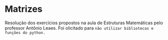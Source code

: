 # Matrizes
Resolução dos exercícios propostos na aula de Estruturas Matemáticas pelo professor Antônio Leaes.
Foi olicitado para `não utilizar bibliotecas e funções do python.`

